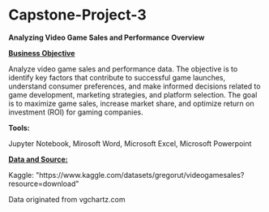 # Capstone-Project-3
<b>Analyzing Video Game Sales and Performance</b>
<b>Overview</b>

<b><u>Business Objective</u></b>
  <p>Analyze video game sales and performance data. 
The objective is to identify key factors that contribute to successful game launches, understand consumer preferences, and make informed decisions related to game development, marketing strategies, and platform selection.
The goal is to maximize game sales, increase market share, and optimize return on investment (ROI) for gaming companies.</p>

<b>Tools:</b>
<p>Jupyter Notebook, Mirosoft Word, Microsoft Excel, Microsoft Powerpoint</p>

<b><u>Data and Source:</u></b>
<p>Kaggle: <a> "https://www.kaggle.com/datasets/gregorut/videogamesales?resource=download" </a></p>
<p>Data originated from vgchartz.com</p>
